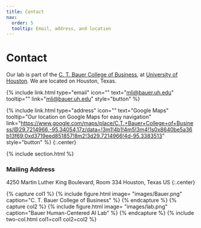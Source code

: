 ```yaml
---
title: Contact
nav:
  order: 5
  tooltip: Email, address, and location
---
```


# <i class="fas fa-envelope"></i>Contact

Our lab is part of the [C. T. Bauer College of Business](https://www.bauer.uh.edu/), at [University of Houston](https://www.uh.edu/).
We are located on Houston, Texas.

{%
  include link.html
  type="email"
  icon=""
  text="mli@bauer.uh.edu"
  tooltip=""
  link="mli@bauer.uh.edu"
  style="button"
%}
<!-- {%
  include link.html
  type="phone"
  icon=""
  text="(555) 867-5309"
  tooltip=""
  link="+1-555-867-5309"
  style="button"
%} -->
{%
  include link.html
  type="address"
  icon=""
  text="Google Maps"
  tooltip="Our location on Google Maps for easy navigation"
  link="https://www.google.com/maps/place/C.T.+Bauer+College+of+Business/@29.7214966,-95.34054,17z/data=!3m1!4b1!4m5!3m4!1s0x8640be5a36b13f69:0xd3719eed851857!8m2!3d29.7214966!4d-95.3383513"
  style="button"
%}
{:.center}

{% include section.html %}

### <i class="fas fa-mail-bulk"></i>Mailing Address

4250 Martin Luther King Boulevard, Room 334
Houston, Texas
US
{:.center}

{% capture col1 %}
{%
  include figure.html
  image= "images/Bauer.png"
  caption="C. T. Bauer College of Business"
%}
{% endcapture %}
{% capture col2 %}
{%
  include figure.html
  image= "images/lab.png"
  caption="Bauer Human-Centered AI Lab"
%}
{% endcapture %}
{% include two-col.html col1=col1 col2=col2 %}
